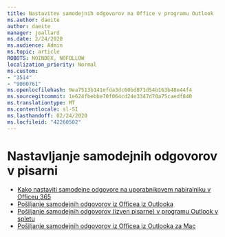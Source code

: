 ```yaml
---
title: Nastavitev samodejnih odgovorov na Office v programu Outlook
ms.author: daeite
author: daeite
manager: joallard
ms.date: 2/24/2020
ms.audience: Admin
ms.topic: article
ROBOTS: NOINDEX, NOFOLLOW
localization_priority: Normal
ms.custom:
- "3514"
- "9000761"
ms.openlocfilehash: 9ea7513b141efda3dc60bd871d54b163b48e44f4
ms.sourcegitcommit: 1e624fbebbe70f064cd24e3347d70a75caedf840
ms.translationtype: MT
ms.contentlocale: sl-SI
ms.lasthandoff: 02/24/2020
ms.locfileid: "42260502"
---
```

# <a name="set-up-out-of-office-automatic-replies"></a>Nastavljanje samodejnih odgovorov v pisarni

- [Kako nastaviti samodejne odgovore na uporabnikovem nabiralniku v Officeu 365](https://docs.microsoft.com/exchange/troubleshoot/configure-mailboxes/set-automatic-replies)
- [Pošiljanje samodejnih odgovorov iz Officea iz Outlooka](https://support.office.com/article/9742f476-5348-4f9f-997f-5e208513bd67)
- [Pošiljanje samodejnih odgovorov (izven pisarne) v programu Outlook v spletu](https://support.office.com/article/0c193ab0-b9e1-4058-84be-a5b014242290)
- [Pošiljanje samodejnih odgovorov iz Officea iz Outlooka za Mac](https://support.office.com/article/4e07ab75-beda-4f9e-bcdc-44471ebacdee)